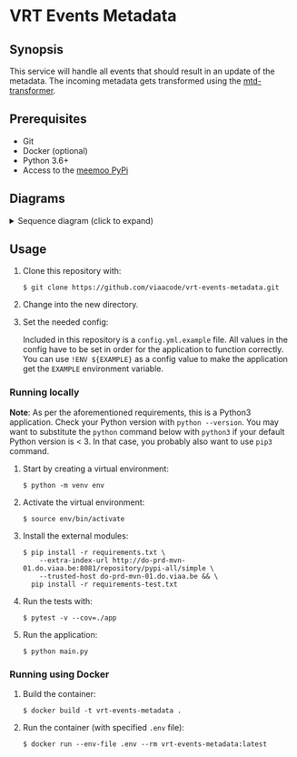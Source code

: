 # VRT Events Metadata

## Synopsis

This service will handle all events that should result in an update of the metadata. 
The incoming metadata gets transformed using the [mtd-transformer](https://github.com/viaacode/mtd-transformer/).

## Prerequisites

- Git
- Docker (optional)
- Python 3.6+
- Access to the [meemoo PyPi](http://do-prd-mvn-01.do.viaa.be:8081)

## Diagrams

<details>
  <summary>Sequence diagram (click to expand)</summary>

  ![VRT Events Metadata](http://www.plantuml.com/plantuml/proxy?src=https://raw.githubusercontent.com/viaacode/vrt-events-metadata/master/docs/v-e-m_sequence-diagram.plantuml&fmt=svg)

</details>

## Usage

1. Clone this repository with:

   `$ git clone https://github.com/viaacode/vrt-events-metadata.git`

2. Change into the new directory.

3. Set the needed config:

    Included in this repository is a `config.yml.example` file. 
    All values in the config have to be set in order for the application to function correctly.
    You can use `!ENV ${EXAMPLE}` as a config value to make the application get the `EXAMPLE` environment variable.

### Running locally

**Note**: As per the aforementioned requirements, this is a Python3
application. Check your Python version with `python --version`. You may want to
substitute the `python` command below with `python3` if your default Python version
is < 3. In that case, you probably also want to use `pip3` command.

1. Start by creating a virtual environment:

    `$ python -m venv env`

2. Activate the virtual environment:

    `$ source env/bin/activate`

3. Install the external modules:

    ```
    $ pip install -r requirements.txt \
        --extra-index-url http://do-prd-mvn-01.do.viaa.be:8081/repository/pypi-all/simple \
        --trusted-host do-prd-mvn-01.do.viaa.be && \
      pip install -r requirements-test.txt
    ```

4. Run the tests with:

    `$ pytest -v --cov=./app`

5. Run the application:

    `$ python main.py`


### Running using Docker

1. Build the container:

   `$ docker build -t vrt-events-metadata .`

2. Run the container (with specified `.env` file):

   `$ docker run --env-file .env --rm vrt-events-metadata:latest`
